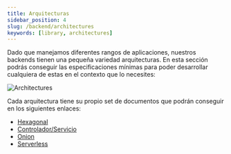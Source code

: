 ```yaml
---
title: Arquitecturas
sidebar_position: 4
slug: /backend/architectures
keywords: [library, architectures]
---
```


Dado que manejamos diferentes rangos de aplicaciones, nuestros backends tienen una pequeña variedad arquitecturas. En esta sección podrás conseguir las especificaciones mínimas para poder desarrollar cualquiera de estas en el contexto que lo necesites:

![Architectures](/img/backend/architecture/architectures.png)

Cada arquitectura tiene su propio set de documentos que podrán conseguir en los siguientes enlaces:

- [Hexagonal](/docs/backend/architectures/hexagonal)
- [Controlador/Servicio](/docs/backend/architectures/controller-service)
- [Onion](/docs/backend/architectures/onion)
- [Serverless](/docs/backend/architectures/serverless)
